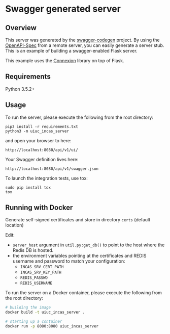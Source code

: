 # Swagger generated server

## Overview
This server was generated by the [swagger-codegen](https://github.com/swagger-api/swagger-codegen) project. By using the
[OpenAPI-Spec](https://github.com/swagger-api/swagger-core/wiki) from a remote server, you can easily generate a server stub.  This
is an example of building a swagger-enabled Flask server.

This example uses the [Connexion](https://github.com/zalando/connexion) library on top of Flask.

## Requirements
Python 3.5.2+

## Usage
To run the server, please execute the following from the root directory:

```
pip3 install -r requirements.txt
python3 -m uiuc_incas_server
```

and open your browser to here:

```
http://localhost:8080/api/v1/ui/
```

Your Swagger definition lives here:

```
http://localhost:8080/api/v1/swagger.json
```

To launch the integration tests, use tox:
```
sudo pip install tox
tox
```

## Running with Docker
Generate self-signed certificates and store in directory `certs` (default location)

Edit:
- `server_host` argument in `util.py:get_db()` to point to the host where the Redis DB is hosted.
- the environment variables pointing at the certificates and REDIS username and password to match your configuration:
    - `INCAS_SRV_CERT_PATH`
    - `INCAS_SRV_KEY_PATH`
    - `REDIS_PASSWD`
    - `REDIS_USERNAME`

To run the server on a Docker container, please execute the following from the root directory:

```bash
# building the image
docker build -t uiuc_incas_server .

# starting up a container
docker run -p 8080:8080 uiuc_incas_server
```